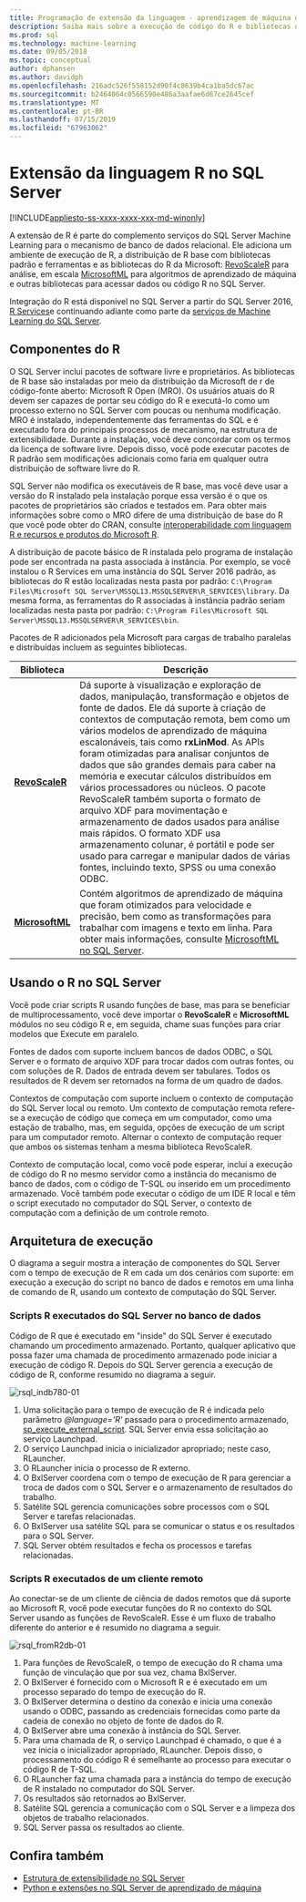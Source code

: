 ```yaml
---
title: Programação de extensão da linguagem - aprendizagem de máquina do SQL Server R
description: Saiba mais sobre a execução de código do R e bibliotecas do R internos no SQL Server 2016 R Services ou serviços de aprendizado de máquina do SQL Server 2017.
ms.prod: sql
ms.technology: machine-learning
ms.date: 09/05/2018
ms.topic: conceptual
author: dphansen
ms.author: davidph
ms.openlocfilehash: 216adc526f558152d90f4c8639b4ca1ba5dc67ac
ms.sourcegitcommit: b2464064c0566590e486a3aafae6d67ce2645cef
ms.translationtype: MT
ms.contentlocale: pt-BR
ms.lasthandoff: 07/15/2019
ms.locfileid: "67963062"
---
```

# <a name="r-language-extension-in-sql-server"></a>Extensão da linguagem R no SQL Server
[!INCLUDE[appliesto-ss-xxxx-xxxx-xxx-md-winonly](../../includes/appliesto-ss-xxxx-xxxx-xxx-md-winonly.md)]

A extensão de R é parte do complemento serviços do SQL Server Machine Learning para o mecanismo de banco de dados relacional. Ele adiciona um ambiente de execução de R, a distribuição de R base com bibliotecas padrão e ferramentas e as bibliotecas do R da Microsoft: [RevoScaleR](../r/ref-r-revoscaler.md) para análise, em escala [MicrosoftML](../r/ref-r-microsoftml.md) para algoritmos de aprendizado de máquina e outras bibliotecas para acessar dados ou código R no SQL Server.

Integração do R está disponível no SQL Server a partir do SQL Server 2016, [R Services](../r/sql-server-r-services.md)e continuando adiante como parte da [serviços de Machine Learning do SQL Server](../what-is-sql-server-machine-learning.md).

## <a name="r-components"></a>Componentes do R

O SQL Server inclui pacotes de software livre e proprietários. As bibliotecas de R base são instaladas por meio da distribuição da Microsoft de r de código-fonte aberto: Microsoft R Open (MRO). Os usuários atuais do R devem ser capazes de portar seu código do R e executá-lo como um processo externo no SQL Server com poucas ou nenhuma modificação. MRO é instalado, independentemente das ferramentas do SQL e é executado fora do principais processos de mecanismo, na estrutura de extensibilidade. Durante a instalação, você deve concordar com os termos da licença de software livre. Depois disso, você pode executar pacotes de R padrão sem modificações adicionais como faria em qualquer outra distribuição de software livre do R. 

SQL Server não modifica os executáveis de R base, mas você deve usar a versão do R instalado pela instalação porque essa versão é o que os pacotes de proprietários são criados e testados em. Para obter mais informações sobre como o MRO difere de uma distribuição de base do R que você pode obter do CRAN, consulte [interoperabilidade com linguagem R e recursos e produtos do Microsoft R](https://docs.microsoft.com/r-server/what-is-r-server-interoperability).

A distribuição de pacote básico de R instalada pelo programa de instalação pode ser encontrada na pasta associada à instância. Por exemplo, se você instalou o R Services em uma instância do SQL Server 2016 padrão, as bibliotecas do R estão localizadas nesta pasta por padrão: `C:\Program Files\Microsoft SQL Server\MSSQL13.MSSQLSERVER\R_SERVICES\library`. Da mesma forma, as ferramentas do R associadas à instância padrão seriam localizadas nesta pasta por padrão: `C:\Program Files\Microsoft SQL Server\MSSQL13.MSSQLSERVER\R_SERVICES\bin`.

Pacotes de R adicionados pela Microsoft para cargas de trabalho paralelas e distribuídas incluem as seguintes bibliotecas.

| Biblioteca | Descrição |
|---------|-------------|
| [**RevoScaleR**](https://docs.microsoft.com/machine-learning-server/r-reference/revoscaler/revoscaler) | Dá suporte à visualização e exploração de dados, manipulação, transformação e objetos de fonte de dados. Ele dá suporte à criação de contextos de computação remota, bem como um vários modelos de aprendizado de máquina escalonáveis, tais como **rxLinMod**. As APIs foram otimizadas para analisar conjuntos de dados que são grandes demais para caber na memória e executar cálculos distribuídos em vários processadores ou núcleos. O pacote RevoScaleR também suporta o formato de arquivo XDF para movimentação e armazenamento de dados usados para análise mais rápidos. O formato XDF usa armazenamento colunar, é portátil e pode ser usado para carregar e manipular dados de várias fontes, incluindo texto, SPSS ou uma conexão ODBC. |
| [**MicrosoftML**](https://docs.microsoft.com/r-server/r/concept-what-is-the-microsoftml-package) | Contém algoritmos de aprendizado de máquina que foram otimizados para velocidade e precisão, bem como as transformações para trabalhar com imagens e texto em linha. Para obter mais informações, consulte [MicrosoftML no SQL Server](../r/ref-r-microsoftml.md). | 

## <a name="using-r-in-sql-server"></a>Usando o R no SQL Server

Você pode criar scripts R usando funções de base, mas para se beneficiar de multiprocessamento, você deve importar o **RevoScaleR** e **MicrosoftML** módulos no seu código R e, em seguida, chame suas funções para criar modelos que Execute em paralelo. 
 
Fontes de dados com suporte incluem bancos de dados ODBC, o SQL Server e o formato de arquivo XDF para trocar dados com outras fontes, ou com soluções de R. Dados de entrada devem ser tabulares. Todos os resultados de R devem ser retornados na forma de um quadro de dados.

Contextos de computação com suporte incluem o contexto de computação do SQL Server local ou remoto. Um contexto de computação remota refere-se a execução de código que começa em um computador, como uma estação de trabalho, mas, em seguida, opções de execução de um script para um computador remoto. Alternar o contexto de computação requer que ambos os sistemas tenham a mesma biblioteca RevoScaleR.

Contexto de computação local, como você pode esperar, inclui a execução de código do R no mesmo servidor como a instância do mecanismo de banco de dados, com o código de T-SQL ou inserido em um procedimento armazenado. Você também pode executar o código de um IDE R local e têm o script executado no computador do SQL Server, o contexto de computação com a definição de um controle remoto.

## <a name="execution-architecture"></a>Arquitetura de execução

O diagrama a seguir mostra a interação de componentes do SQL Server com o tempo de execução de R em cada um dos cenários com suporte: em execução a execução do script no banco de dados e remotos em uma linha de comando de R, usando um contexto de computação do SQL Server.

### <a name="r-scripts-executed-from-sql-server-in-database"></a>Scripts R executados do SQL Server no banco de dados

Código de R que é executado em "inside" do SQL Server é executado chamando um procedimento armazenado. Portanto, qualquer aplicativo que possa fazer uma chamada de procedimento armazenado pode iniciar a execução de código R.  Depois do SQL Server gerencia a execução de código de R, conforme resumido no diagrama a seguir.

![rsql_indb780-01](../r/media/script_in-db-r.png)

1. Uma solicitação para o tempo de execução de R é indicada pelo parâmetro _@language='R'_ passado para o procedimento armazenado, [sp_execute_external_script](../../relational-databases/system-stored-procedures/sp-execute-external-script-transact-sql.md). SQL Server envia essa solicitação ao serviço Launchpad.
2. O serviço Launchpad inicia o inicializador apropriado; neste caso, RLauncher.
3. O RLauncher inicia o processo de R externo.
4. O BxlServer coordena com o tempo de execução de R para gerenciar a troca de dados com o SQL Server e o armazenamento de resultados do trabalho.
5. Satélite SQL gerencia comunicações sobre processos com o SQL Server e tarefas relacionadas.
6. O BxlServer usa satélite SQL para se comunicar o status e os resultados para o SQL Server.
7. SQL Server obtém resultados e fecha os processos e tarefas relacionadas.

### <a name="r-scripts-executed-from-a-remote-client"></a>Scripts R executados de um cliente remoto

Ao conectar-se de um cliente de ciência de dados remotos que dá suporte ao Microsoft R, você pode executar funções do R no contexto do SQL Server usando as funções de RevoScaleR. Esse é um fluxo de trabalho diferente do anterior e é resumido no diagrama a seguir.

![rsql_fromR2db-01](../r/media/remote-sqlcc-from-r2.png)

1. Para funções de RevoScaleR, o tempo de execução do R chama uma função de vinculação que por sua vez, chama BxlServer.
2. O BxlServer é fornecido com o Microsoft R e é executado em um processo separado do tempo de execução do R.
3. O BxlServer determina o destino da conexão e inicia uma conexão usando o ODBC, passando as credenciais fornecidas como parte da cadeia de conexão no objeto de fonte de dados do R.
4. O BxlServer abre uma conexão à instância do SQL Server.
5. Para uma chamada de R, o serviço Launchpad é chamado, o que é a vez inicia o inicializador apropriado, RLauncher. Depois disso, o processamento do código R é semelhante ao processo para executar o código R de T-SQL.
6. O RLauncher faz uma chamada para a instância do tempo de execução de R instalado no computador do SQL Server.
7. Os resultados são retornados ao BxlServer.
8. Satélite SQL gerencia a comunicação com o SQL Server e a limpeza dos objetos de trabalho relacionados.
9. SQL Server passa os resultados ao cliente.

## <a name="see-also"></a>Confira também

+ [Estrutura de extensibilidade no SQL Server](extensibility-framework.md)
+ [Python e extensões no SQL Server de aprendizado de máquina](extension-python.md)